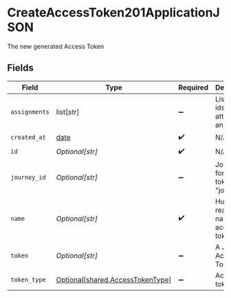 # CreateAccessToken201ApplicationJSON

The new generated Access Token


## Fields

| Field                                                                          | Type                                                                           | Required                                                                       | Description                                                                    | Example                                                                        |
| ------------------------------------------------------------------------------ | ------------------------------------------------------------------------------ | ------------------------------------------------------------------------------ | ------------------------------------------------------------------------------ | ------------------------------------------------------------------------------ |
| `assignments`                                                                  | list[*str*]                                                                    | :heavy_minus_sign:                                                             | List of role ids attached to an user                                           |                                                                                |
| `created_at`                                                                   | [date](https://docs.python.org/3/library/datetime.html#date-objects)           | :heavy_check_mark:                                                             | N/A                                                                            |                                                                                |
| `id`                                                                           | *Optional[str]*                                                                | :heavy_check_mark:                                                             | N/A                                                                            | api_5ZugdRXasLfWBypHi93Fk                                                      |
| `journey_id`                                                                   | *Optional[str]*                                                                | :heavy_minus_sign:                                                             | Journey ID for access token type "journey"                                     |                                                                                |
| `name`                                                                         | *Optional[str]*                                                                | :heavy_check_mark:                                                             | Human readable name for access token                                           | Postman Access Token                                                           |
| `token`                                                                        | *Optional[str]*                                                                | :heavy_minus_sign:                                                             | A JWT Access Token                                                             | eyJhbGciOiJIUzI1NiIsInR5cCI6Ikp...                                             |
| `token_type`                                                                   | [Optional[shared.AccessTokenType]](undefined/models/shared/accesstokentype.md) | :heavy_minus_sign:                                                             | Access token type                                                              | api                                                                            |